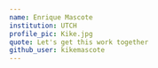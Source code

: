 ```yaml
---
name: Enrique Mascote 
institution: UTCH  
profile_pic: Kike.jpg 
quote: Let's get this work together
github_user: kikemascote
---
```

